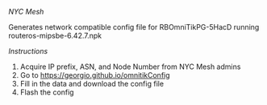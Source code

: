 *NYC Mesh*

Generates network compatible config file for RBOmniTikPG-5HacD running routeros-mipsbe-6.42.7.npk

*Instructions*
1. Acquire IP prefix, ASN, and Node Number from NYC 
Mesh admins
2. Go to https://georgio.github.io/omnitikConfig
3. Fill in the data and download the config file
4. Flash the config
 
